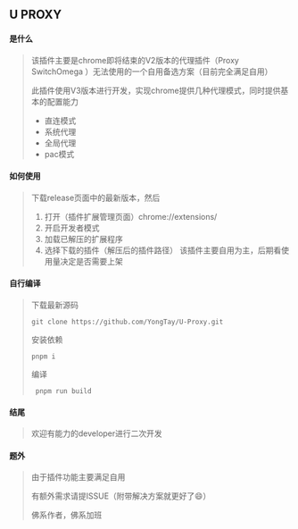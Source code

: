 
## U PROXY
#### 是什么
> 该插件主要是chrome即将结束的V2版本的代理插件（Proxy SwitchOmega ）无法使用的一个自用备选方案（目前完全满足自用）
> 
> 此插件使用V3版本进行开发，实现chrome提供几种代理模式，同时提供基本的配置能力
> * 直连模式
> * 系统代理
> * 全局代理
> * pac模式

#### 如何使用
> 下载release页面中的最新版本，然后
> 1. 打开（插件扩展管理页面）chrome://extensions/
> 2. 开启开发者模式
> 3. 加载已解压的扩展程序
> 4. 选择下载的插件（解压后的插件路径）
> 该插件主要自用为主，后期看使用量决定是否需要上架

#### 自行编译
> 下载最新源码
> ```shell
> git clone https://github.com/YongTay/U-Proxy.git
> ```
> 
> 安装依赖 
> ```shell
> pnpm i
> ```
> 
> 编译 
> ```shell
>  pnpm run build
> ```
 
#### 结尾
> 欢迎有能力的developer进行二次开发

#### 题外
> 由于插件功能主要满足自用
> 
> 有额外需求请提ISSUE（附带解决方案就更好了😄）
> 
> 佛系作者，佛系加班